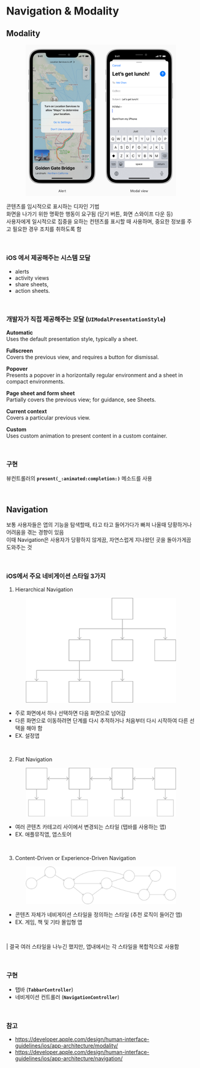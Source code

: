 # Navigation & Modality

## Modality

<div style="text-align : center;">
    <img src="https://github.com/hyeji-K/fastcampus_iOS_course/blob/main/image/Modality.png" width="400">
</div>

콘텐츠를 임시적으로 표시하는 디자인 기법 <br>
화면을 나가기 위한 명확한 행동이 요구됨 (닫기 버튼, 화면 스와이프 다운 등) <br>
사용자에게 일시적으로 집중을 요하는 컨텐츠를 표시할 때 사용하며, 중요한 정보를 주고 필요한 경우 조치를 취하도록 함 

<br>

### iOS 에서 제공해주는 시스템 모달 
- alerts
- activity views
- share sheets,
- action sheets. 

<br>

### 개발자가 직접 제공해주는 모달 (`UIModalPresentationStyle`)

**Automatic** <br>
Uses the default presentation style, typically a sheet.

**Fullscreen** <br> 
Covers the previous view, and requires a button for dismissal.

**Popover** <br>
Presents a popover in a horizontally regular environment and a sheet in compact environments.

**Page sheet and form sheet** <br> 
Partially covers the previous view; for guidance, see Sheets.

**Current context** <br> 
Covers a particular previous view.

**Custom** <br>
Uses custom animation to present content in a custom container.

<br>

### 구현
뷰컨트롤러의  **`present(_:animated:completion:)`**  메소드를 사용

<br>

## Navigation
보통 사용자들은 앱의 기능을 탐색할때, 타고 타고 들어가다가 빠져 나올때 당황하거나 어려움을 겪는 경향이 있음 <br>
이때 Navigation은 사용자가 당황하지 않게끔, 자연스럽게 지나왔던 곳을 돌아가게끔 도와주는 것

<br>

### iOS에서 주요 네비게이션 스타일 3가지
1. Hierarchical Navigation
<div style="text-align : center;">
<img src="https://github.com/hyeji-K/fastcampus_iOS_course/blob/main/image/NavigationHierarchical-Graphic_2x.png" width="400">
</div>

- 주로 화면에서 하나 선택하면 다음 화면으로 넘어감 
- 다른 화면으로 이동하려면 단계를 다시 추적하거나 처음부터 다시 시작하여 다른 선택을 해야 함
- EX. 설정앱

<br>

2. Flat Navigation

<div style="text-align : center;">
<img src="https://github.com/hyeji-K/fastcampus_iOS_course/blob/main/image/NavigationFlat-Graphic_2x.png" width="400">
</div>

- 여러 콘텐츠 카테고리 사이에서 변경되는 스타일 (탭바를 사용하는 앱)
- EX. 애플뮤직앱, 앱스토어

<br>

3. Content-Driven or Experience-Driven Navigation

<div style="text-align : center;">
<img src="https://github.com/hyeji-K/fastcampus_iOS_course/blob/main/image/NavigationExperienceDriven-Graphic_2x.png" width="400">
</div>

- 콘텐츠 자체가 네비게이션 스타일을 정의하는 스타일 (추천 로직이 들어간 앱)
- EX. 게임, 책 및 기타 몰입형 앱

<br>

| 결국 여러 스타일을 나누긴 했지만, 앱내에서는 각 스타일을 복합적으로 사용함

<br>

### 구현 

- 탭바 (**`TabbarController`**)
- 네비게이션 컨트롤러 (**`NavigationController`**)



<br>


### 참고

- https://developer.apple.com/design/human-interface-guidelines/ios/app-architecture/modality/
- https://developer.apple.com/design/human-interface-guidelines/ios/app-architecture/navigation/